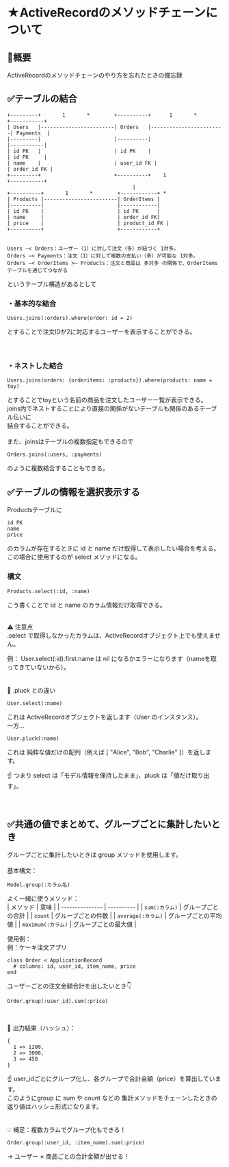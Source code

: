# ★ActiveRecordのメソッドチェーンについて
## 🧩概要
ActiveRecordのメソッドチェーンのやり方を忘れたときの備忘録


## ✅テーブルの結合
```
+---------+       1       *        +----------+      1       *         +-----------+
| Users   |------------------------| Orders   |------------------------| Payments  |
|---------|                        |----------|                        |-----------|
| id PK   |                        | id PK    |                        | id PK     |
| name    |                        | user_id FK |                      | order_id FK |
+---------+                        +----------+    1                   +-----------+
                                         |
+----------+       1       *        +------------+ *
| Products |------------------------| OrderItems |
|----------|                        |------------|
| id PK    |                        | id PK      |
| name     |                        | order_id FK|
| price    |                        | product_id FK |
+----------+                        +------------+


Users —< Orders：ユーザー（1）に対して注文（多）が紐づく 1対多。
Orders —< Payments：注文（1）に対して複数の支払い（多）が可能な 1対多。
Orders —< OrderItems >— Products：注文と商品は 多対多 の関係で、OrderItems テーブルを通じてつながる
```
というテーブル構造があるとして<br>

### ・基本的な結合
```
Users.joins(:orders).where(order: id = 2)
```
とすることで注文IDが2に対応するユーザーを表示することができる。<br>
<br>
<br>
### ・ネストした結合
```
Users.joins(orders: {orderitems: :products}).where(products: name = toy)
```
とすることでtoyという名前の商品を注文したユーザー一覧が表示できる。<br>
joins内でネストすることにより直接の関係がないテーブルも関係のあるテーブル伝いに<br>
結合することができる。<br>
<br>
また、joinsはテーブルの複数指定もできるので<br>
```
Orders.joins(:users, :payments)
```
のように複数結合することもできる。<br>


## ✅テーブルの情報を選択表示する
Productsテーブルに<br>
```
id PK
name
price
```
のカラムが存在するときに id と name だけ取得して表示したい場合を考える。<br>
この場合に使用するのが select メソッドになる。<br>

### 構文
```
Products.select(:id, :name)
```
こう書くことで id と name のカラム情報だけ取得できる。<br>
<br>

⚠️ 注意点<br>
.select で取得しなかったカラムは、ActiveRecordオブジェクト上でも使えません。<br>

例： User.select(:id).first.name は nil になるかエラーになります（nameを取ってきていないから）。<br>
<br>
<br>
🧩 .pluck との違い<br>
```
User.select(:name)
```
これは ActiveRecordオブジェクトを返します（User のインスタンス）。<br>
一方…<br>
```
User.pluck(:name)
```
これは 純粋な値だけの配列（例えば [ "Alice", "Bob", "Charlie" ]）を返します。<br>

☝️ つまり select は「モデル情報を保持したまま」、pluck は「値だけ取り出す」。<br>
<br>
<br>
## ✅共通の値でまとめて、グループごとに集計したいとき
グループごとに集計したいときは group メソッドを使用します。<br>
<br>
基本構文：<br>
```
Model.group(:カラム名)
```

よく一緒に使うメソッド：<br>
| メソッド            | 意味         |
| --------------- | ---------- |
| `sum(:カラム)`     | グループごとの合計  |
| `count`         | グループごとの件数  |
| `average(:カラム)` | グループごとの平均値 |
| `maximum(:カラム)` | グループごとの最大値 |

使用例：<br>
例：ケーキ注文アプリ<br>
```
class Order < ApplicationRecord
  # columns: id, user_id, item_name, price
end
```
ユーザーごとの注文金額合計を出したいとき👇<br>
```
Order.group(:user_id).sum(:price)
```
<br>

🧾 出力結果（ハッシュ）：<br>
```
{
  1 => 1200,
  2 => 3000,
  3 => 450
}
```
☝️ user_idごとにグループ化し、各グループで合計金額（price）を算出しています。<br>
このようにgroup に sum や count などの 集計メソッドをチェーンしたときの返り値はハッシュ形式になります。
<br>
<br>
<br>
💡 補足：複数カラムでグループ化もできる！<br>
```
Order.group(:user_id, :item_name).sum(:price)
```
→ ユーザー × 商品ごとの合計金額が出せる！<br>


